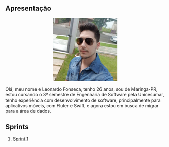 ## Apresentação
<div align="center">
    <img src="Arquivos/profile_pic.jpeg" alt="image" width="40%" height="auto">
</div>


Olá, meu nome e Leonardo Fonseca, tenho 26 anos, sou de Maringa-PR, estou cursando o 3º semestre de Engenharia de Software pela Unicesumar, tenho experiência com desenvolvimento de software, principalmente para aplicativos móveis, com Fluter e Swift, e agora estou em busca de migrar para a área de dados. 

## Sprints 

1. [Sprint 1](/Sprint%201/README.md)


